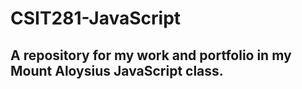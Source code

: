 # CSIT281-JavaScript
## A repository for my work and portfolio in my Mount Aloysius JavaScript class.
